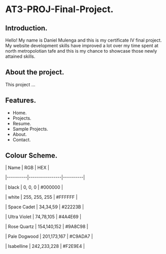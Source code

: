 # AT3-PROJ-Final-Project.

## Introduction.

Hello! My name is Daniel Mulenga and this is my certificate IV final project. My website development skills have improved a lot over my time spent at north metropolotian tafe and this is my chance to showcase those newly attained skills.

## About the project.
This project ...

## Features.
* Home.
* Projects.
* Resume.
* Sample Projects.
* About.
* Contact.

## Colour Scheme.
| Name     | RGB            | HEX      |

|----------|----------------|----------|

| black    | 0, 0, 0        | #000000 |

| white    | 255, 255, 255  | #FFFFFF |

| Space Cadet | 34,34,59  | #22223B |

| Ultra Violet | 74,78,105  | #4A4E69 |

| Rose Quartz | 154,140,152  | #9A8C98 |

| Pale Dogwood  | 201,173,167  | #C9ADA7 |

| Isabelline | 242,233,228  | #F2E9E4 | 